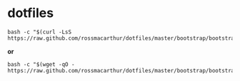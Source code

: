 # dotfiles

```
bash -c "$(curl -LsS https://raw.github.com/rossmacarthur/dotfiles/master/bootstrap/bootstrap.sh)"
```

**or**

```
bash -c "$(wget -qO - https://raw.github.com/rossmacarthur/dotfiles/master/bootstrap/bootstrap.sh)"
```
